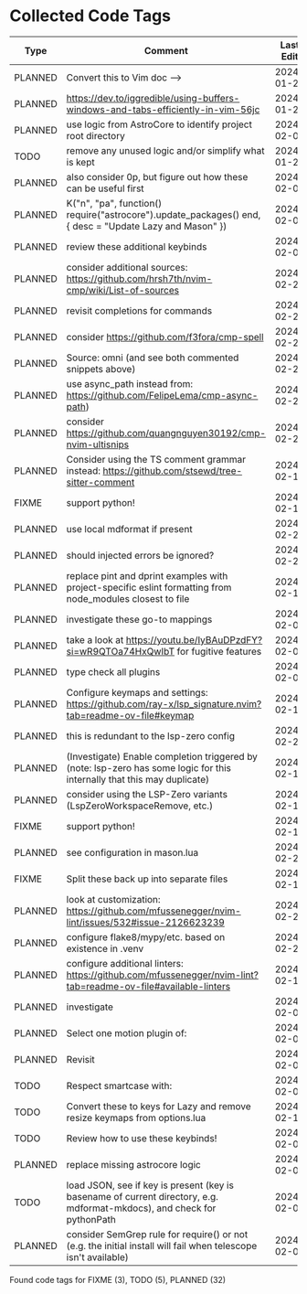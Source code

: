 # Collected Code Tags

| Type    | Comment                                                                                                                             | Last Edit   | Source File                                                                                                                                                                                           |
|---------|-------------------------------------------------------------------------------------------------------------------------------------|-------------|-------------------------------------------------------------------------------------------------------------------------------------------------------------------------------------------------------|
| PLANNED | Convert this to Vim doc -->                                                                                                         | 2024-01-27  | [doc/notes.md:3](https://github.com/KyleKing/nvim/blame/f37f69e1594420b3ffe3ff4f1e738032a5df9df2/doc/notes.md#L3)                                                                                     |
| PLANNED | <https://dev.to/iggredible/using-buffers-windows-and-tabs-efficiently-in-vim-56jc>                                                  | 2024-01-28  | [doc/notes.md:13](https://github.com/KyleKing/nvim/blame/1b7ddd52a930cbe10e2e9a398817046b3ad05a09/doc/notes.md#L13)                                                                                   |
| PLANNED | use logic from AstroCore to identify project root directory                                                                         | 2024-02-02  | [lua/astro/rooter.lua:1](https://github.com/KyleKing/nvim/blame/2152dcee971ce67d6cab166f99cc094f8f1a74bc/lua/astro/rooter.lua#L1)                                                                     |
| TODO    | remove any unused logic and/or simplify what is kept                                                                                | 2024-01-28  | [lua/astro/utils.lua:11](https://github.com/KyleKing/nvim/blame/1b7ddd52a930cbe10e2e9a398817046b3ad05a09/lua/astro/utils.lua#L11)                                                                     |
| PLANNED | also consider 0p, but figure out how these can be useful first                                                                      | 2024-02-02  | [lua/kyleking/keymaps.lua:17](https://github.com/KyleKing/nvim/blame/8d001f9096ea0084121918861a97b859310cf59a/lua/kyleking/keybinds.lua#L14)                                                          |
| PLANNED | K("n", "<leader>pa", function() require("astrocore").update_packages() end, { desc = "Update Lazy and Mason" })                     | 2024-02-05  | [lua/kyleking/keymaps.lua:49](https://github.com/KyleKing/nvim/blame/3fd0d95ef92eff615863f857b0195fa26a1d66e9/lua/kyleking/keybinds.lua#L49)                                                          |
| PLANNED | review these additional keybinds                                                                                                    | 2024-02-01  | [lua/kyleking/keymaps.lua:67](https://github.com/KyleKing/nvim/blame/e25faf56d74fed989793595dded50559262bfbd6/lua/kyleking/keybinds.lua#L57)                                                          |
| PLANNED | consider additional sources: https://github.com/hrsh7th/nvim-cmp/wiki/List-of-sources                                               | 2024-02-21  | [lua/kyleking/plugins/completions/nvim-cmp.lua:18](https://github.com/KyleKing/nvim/blame/main/lua/kyleking/plugins/completions/nvim-cmp.lua#L18)                                                    |
| PLANNED | revisit completions for commands                                                                                                    | 2024-02-21  | [lua/kyleking/plugins/completions/nvim-cmp.lua:80](https://github.com/KyleKing/nvim/blame/main/lua/kyleking/plugins/completions/nvim-cmp.lua#L80)                                                    |
| PLANNED | consider https://github.com/f3fora/cmp-spell                                                                                        | 2024-02-21  | [lua/kyleking/plugins/completions/nvim-cmp.lua:98](https://github.com/KyleKing/nvim/blame/main/lua/kyleking/plugins/completions/nvim-cmp.lua#L98)                                                    |
| PLANNED | Source: omni (and see both commented snippets above)                                                                                | 2024-02-21  | [lua/kyleking/plugins/completions/nvim-cmp.lua:102](https://github.com/KyleKing/nvim/blame/main/lua/kyleking/plugins/completions/nvim-cmp.lua#L102)                                                  |
| PLANNED | use async_path instead from: https://github.com/FelipeLema/cmp-async-path)                                                          | 2024-02-21  | [lua/kyleking/plugins/completions/nvim-cmp.lua:103](https://github.com/KyleKing/nvim/blame/main/lua/kyleking/plugins/completions/nvim-cmp.lua#L103)                                                  |
| PLANNED | consider https://github.com/quangnguyen30192/cmp-nvim-ultisnips                                                                     | 2024-02-21  | [lua/kyleking/plugins/completions/nvim-cmp.lua:112](https://github.com/KyleKing/nvim/blame/main/lua/kyleking/plugins/completions/nvim-cmp.lua#L112)                                                  |
| PLANNED | Consider using the TS comment grammar instead: https://github.com/stsewd/tree-sitter-comment                                        | 2024-02-12  | [lua/kyleking/plugins/editing-support/todo-comments.lua:1](https://github.com/KyleKing/nvim/blame/afdadc7719111e1e44e3a61cc0bad3583381a498/lua/kyleking/plugins/editing-support/todo-comments.lua#L1) |
| FIXME   | support python!                                                                                                                     | 2024-02-15  | [lua/kyleking/plugins/formatting/conform.lua:1](https://github.com/KyleKing/nvim/blame/dc4dfe091ed5d10f2194407c2fb6df7de0ea3f2f/lua/kyleking/plugins/formatting/conform.lua#L1)                       |
| PLANNED | use local mdformat if present                                                                                                       | 2024-02-21  | [lua/kyleking/plugins/formatting/conform.lua:25](https://github.com/KyleKing/nvim/blame/39dd77e1b5ebfdd2aab3f410cd3bc9eb0f341a5a/lua/kyleking/plugins/formatting/conform.lua#L25)                     |
| PLANNED | should injected errors be ignored?                                                                                                  | 2024-02-21  | [lua/kyleking/plugins/formatting/conform.lua:44](https://github.com/KyleKing/nvim/blame/39dd77e1b5ebfdd2aab3f410cd3bc9eb0f341a5a/lua/kyleking/plugins/formatting/conform.lua#L44)                     |
| PLANNED | replace pint and dprint examples with project-specific eslint formatting from node_modules closest to file                          | 2024-02-11  | [lua/kyleking/plugins/formatting/conform.lua:70](https://github.com/KyleKing/nvim/blame/d537dbaf04e1a1de826d0b9bbc42766c5c2016be/lua/kyleking/plugins/formatting/conform.lua#L64)                     |
| PLANNED | investigate these go-to mappings                                                                                                    | 2024-02-07  | [lua/kyleking/plugins/fuzzy-finder/telescope.lua:106](https://github.com/KyleKing/nvim/blame/5d8eb1c4cfde1b2d7937e2483b656c32fc2bfc37/lua/kyleking/plugins/fuzzy-finder/telescope.lua#L106)           |
| PLANNED | take a look at https://youtu.be/IyBAuDPzdFY?si=wR9QTOa74HxQwIbT for fugitive features                                               | 2024-02-09  | [lua/kyleking/plugins/git/vim-fugitive.lua:1](https://github.com/KyleKing/nvim/blame/46944bf1225eea0df5b8cf35908825c9e30a91f4/lua/kyleking/plugins/git/vim-fugitive.lua#L1)                           |
| PLANNED | type check all plugins                                                                                                              | 2024-02-05  | [lua/kyleking/plugins/keybinding/which-key.lua:6](https://github.com/KyleKing/nvim/blame/6c148ebff8af8610ced06b27975fbf411dd966ef/lua/kyleking/plugins/keybinding/which-key.lua#L6)                   |
| PLANNED | Configure keymaps and settings: https://github.com/ray-x/lsp_signature.nvim?tab=readme-ov-file#keymap                               | 2024-02-12  | [lua/kyleking/plugins/lsp/lsp-signature.lua:1](https://github.com/KyleKing/nvim/blame/d92b423d145462b773a4987e2695418034af45eb/lua/kyleking/plugins/lsp/lsp-signature.lua#L1)                         |
| PLANNED | this is redundant to the lsp-zero config                                                                                            | 2024-02-20  | [lua/kyleking/plugins/lsp/lsp-zero.lua:2](https://github.com/KyleKing/nvim/blame/4b7cb3350e1614a5c13d55d0dd2264ab2a2a3337/lua/kyleking/plugins/lsp/lsp-zero.lua#L2)                                   |
| PLANNED | (Investigate) Enable completion triggered by <c-x><c-o> (note: lsp-zero has some logic for this internally that this may duplicate) | 2024-02-11  | [lua/kyleking/plugins/lsp/lsp-zero.lua:35](https://github.com/KyleKing/nvim/blame/27b19486b8cc6eb341ce43ee984128d3a9ab74d9/lua/kyleking/plugins/lsp/lsp-zero.lua#L93)                                 |
| PLANNED | consider using the LSP-Zero variants (LspZeroWorkspaceRemove, etc.)                                                                 | 2024-02-12  | [lua/kyleking/plugins/lsp/lsp-zero.lua:73](https://github.com/KyleKing/nvim/blame/9b8a9e6c99f97695e01ac706be83fb5ff165c555/lua/kyleking/plugins/lsp/lsp-zero.lua#L68)                                 |
| FIXME   | support python!                                                                                                                     | 2024-02-15  | [lua/kyleking/plugins/lsp/lsp-zero.lua:102](https://github.com/KyleKing/nvim/blame/dc4dfe091ed5d10f2194407c2fb6df7de0ea3f2f/lua/kyleking/plugins/lsp/lsp-zero.lua#L108)                               |
| PLANNED | see configuration in mason.lua                                                                                                      | 2024-02-21  | [lua/kyleking/plugins/lsp/lsp-zero.lua:199](https://github.com/KyleKing/nvim/blame/main/lua/kyleking/plugins/lsp/lsp-zero.lua#L199)                                                                  |
| FIXME   | Split these back up into separate files                                                                                             | 2024-02-15  | [lua/kyleking/plugins/lsp/lsp-zero.lua:208](https://github.com/KyleKing/nvim/blame/c5fd0f3f748028c54222887eaa2dce0b4ef1d7f7/lua/kyleking/plugins/lsp/lsp-zero.lua#L321)                               |
| PLANNED | look at customization: https://github.com/mfussenegger/nvim-lint/issues/532#issue-2126623239                                        | 2024-02-21  | [lua/kyleking/plugins/lsp/nvim-lint.lua:11](https://github.com/KyleKing/nvim/blame/39dd77e1b5ebfdd2aab3f410cd3bc9eb0f341a5a/lua/kyleking/plugins/lsp/nvim-lint.lua#L11)                               |
| PLANNED | configure flake8/mypy/etc. based on existence in .venv                                                                              | 2024-02-21  | [lua/kyleking/plugins/lsp/nvim-lint.lua:17](https://github.com/KyleKing/nvim/blame/39dd77e1b5ebfdd2aab3f410cd3bc9eb0f341a5a/lua/kyleking/plugins/lsp/nvim-lint.lua#L17)                               |
| PLANNED | configure additional linters: https://github.com/mfussenegger/nvim-lint?tab=readme-ov-file#available-linters                        | 2024-02-10  | [lua/kyleking/plugins/lsp/nvim-lint.lua:26](https://github.com/KyleKing/nvim/blame/6945b59aa14766678d9e7ed12d4e711f65ba125a/lua/kyleking/plugins/lsp/nvim-lint.lua#L16)                               |
| PLANNED | investigate                                                                                                                         | 2024-02-03  | [lua/kyleking/plugins/marks/harpoon.lua:4](https://github.com/KyleKing/nvim/blame/0da87263333d688b777113b6b257425569356a09/lua/kyleking/plugins/marks/harpoon.lua#L4)                                 |
| PLANNED | Select one motion plugin of:                                                                                                        | 2024-02-02  | [lua/kyleking/plugins/motion/README.md:3](https://github.com/KyleKing/nvim/blame/fee9041fb65390bc0ced650ccf321c6d638a6c3c/lua/kyleking/plugins/motion/README.md#L3)                                   |
| PLANNED | Revisit                                                                                                                             | 2024-02-03  | [lua/kyleking/plugins/motion/leap.lua:4](https://github.com/KyleKing/nvim/blame/0da87263333d688b777113b6b257425569356a09/lua/kyleking/plugins/motion/leap.lua#L4)                                     |
| TODO    | Respect smartcase with:                                                                                                             | 2024-02-03  | [lua/kyleking/plugins/search/hlslens.lua:23](https://github.com/KyleKing/nvim/blame/0da87263333d688b777113b6b257425569356a09/lua/kyleking/plugins/search/hlslens.lua#L18)                             |
| TODO    | Convert these to keys for Lazy and remove resize keymaps from options.lua                                                           | 2024-02-12  | [lua/kyleking/plugins/split-and-window/smart-splits.lua:7](https://github.com/KyleKing/nvim/blame/705cc875e783fbbd19fe655433238d0cd1c3f848/lua/kyleking/plugins/split-and-window/smart-splits.lua#L7) |
| TODO    | Review how to use these keybinds!                                                                                                   | 2024-02-03  | [lua/kyleking/plugins/syntax/treesitter.lua:103](https://github.com/KyleKing/nvim/blame/0da87263333d688b777113b6b257425569356a09/lua/kyleking/plugins/syntax/treesitter.lua#L94)                      |
| PLANNED | replace missing astrocore logic                                                                                                     | 2024-02-03  | [lua/kyleking/plugins/utility/nvim-notify.lua:15](https://github.com/KyleKing/nvim/blame/8081725ea6cc6920e739b712fdca72af1fef0be8/lua/kyleking/plugins/utility/nvim-notify.lua#L15)                   |
| TODO    | load JSON, see if key is present (key is basename of current directory, e.g. mdformat-mkdocs), and check for pythonPath             | 2024-02-09  | [lua/kyleking/utils/system_utils.lua:28](https://github.com/KyleKing/nvim/blame/167332a44724e01be0b03794eeee3a0cd470c7de/lua/kyleking/utils/system_utils.lua#L28)                                     |
| PLANNED | consider SemGrep rule for require() or not (e.g. the initial install will fail when telescope isn't available)                      | 2024-02-01  | [run-semgrep.sh:10](https://github.com/KyleKing/nvim/blame/30f6d29da1ecdcc7f9ede368241a121b843bf2b8/run-semgrep.sh#L10)                                                                               |

Found code tags for FIXME (3), TODO (5), PLANNED (32)

<!-- calcipy_skip_tags -->
